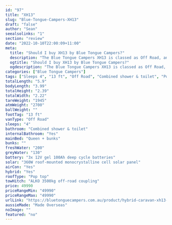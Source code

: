 ```yaml
---
id: "97"
title: "XH13"
slug: "Blue-Tongue-Campers-XH13"
draft: "false"
author: "Sean"
seealsolinks: "1"
section: "review"
date: "2022-10-10T22:00:09+11:00"
meta:
  title: "Should I buy XH13 by Blue Tongue Campers?"
  description: "The Blue Tongue Campers XH13 is classed as Off Road, and sleeps 4 people. It is Made Overseas and comes in at 13 ft. It generally has Combined shower & toilet."
  ogtitle: "Should I buy XH13 by Blue Tongue Campers?"
  ogdescription: "The Blue Tongue Campers XH13 is classed as Off Road, and sleeps 4 people. It is Made Overseas and comes in at 13 ft. It generally has Combined shower & toilet."
categories: ["Blue Tongue Campers"]
tags: ["Sleeps 4", "13 ft", "Off Road", "Combined shower & toilet", "Pop top", "Under 50k", "Made Overseas"]
totalLength: "5.9"
bodyLength: "3.99"
totalHeight: "2.39"
totalWidth: "2.22"
tareWeight: "1945"
atmWeight: "2700"
ballWeight: ""
footTag: "13 ft"
vanType: "Off Road"
sleeps: "4"
bathroom: "Combined shower & toilet"
internalBathroom: "Yes"
mainBed: "Queen + bunks"
bunks: ""
freshWater: "200"
greyWater: "130"
battery: "3x 12V gel 100Ah deep cycle batteries"
solar: "360W roof-mounted monocrystalline cell solar panel"
airCon: "Yes"
hybrid: "Yes"
roofType: "Pop top"
towHitch: "ALKO 3500kg off-road coupling"
price: 49990
priceRangeMin: "49990"
priceRangeMax: "49990"
urlLink: "https://bluetonguecampers.com.au/product/hybrid-caravan-xh13-2/"
aussieMade: "Made Overseas"
noImage: ""
featured: "no"
---
```

